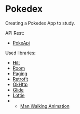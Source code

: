 # Pokedex
Creating a Pokedex App to study.

API Rest:

* [PokeApi](https://pokeapi.co/docs/v2#pokemon)

Used libraries:

* [Hilt](https://developer.android.com/training/dependency-injection/hilt-android)
* [Room](https://developer.android.com/jetpack/androidx/releases/room)
* [Paging](https://developer.android.com/topic/libraries/architecture/paging/v3-overview)
* [Retrofit](https://square.github.io/retrofit/)
* [OkHttp](https://square.github.io/okhttp/)
* [Glide](https://bumptech.github.io/glide/)
* [Lottie](https://airbnb.io/lottie/#/android)
*
    * [Man Walking Animation](https://lottiefiles.com/79727-man-walking)